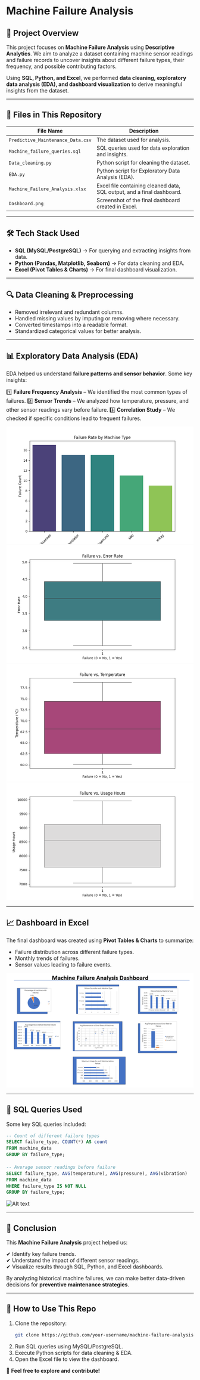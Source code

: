 # Machine Failure Analysis

## 📌 Project Overview
This project focuses on **Machine Failure Analysis** using **Descriptive Analytics**. We aim to analyze a dataset containing machine sensor readings and failure records to uncover insights about different failure types, their frequency, and possible contributing factors.

Using **SQL, Python, and Excel**, we performed **data cleaning, exploratory data analysis (EDA), and dashboard visualization** to derive meaningful insights from the dataset.

---

## 📂 Files in This Repository

| File Name                       | Description |
|---------------------------------|-------------|
| `Predictive_Maintenance_Data.csv` | The dataset used for analysis. |
| `Machine_failure_queries.sql`            | SQL queries used for data exploration and insights. |
| `Data_cleaning.py`               | Python script for cleaning the dataset. |
| `EDA.py`                         | Python script for Exploratory Data Analysis (EDA). |
| `Machine_Failure_Analysis.xlsx`  | Excel file containing cleaned data, SQL output, and a final dashboard. |
| `Dashboard.png`       | Screenshot of the final dashboard created in Excel. |

---

## 🛠️ Tech Stack Used

- **SQL (MySQL/PostgreSQL)** → For querying and extracting insights from data.
- **Python (Pandas, Matplotlib, Seaborn)** → For data cleaning and EDA.
- **Excel (Pivot Tables & Charts)** → For final dashboard visualization.

---

## 🔍 Data Cleaning & Preprocessing

- Removed irrelevant and redundant columns.
- Handled missing values by imputing or removing where necessary.
- Converted timestamps into a readable format.
- Standardized categorical values for better analysis.

---

## 📊 Exploratory Data Analysis (EDA)

EDA helped us understand **failure patterns and sensor behavior**. Some key insights:

1️⃣ **Failure Frequency Analysis** – We identified the most common types of failures.
2️⃣ **Sensor Trends** – We analyzed how temperature, pressure, and other sensor readings vary before failure.
3️⃣ **Correlation Study** – We checked if specific conditions lead to frequent failures.


![img1](https://github.com/Chirag-Sharmaaa/Machine_Failure_Analysis/blob/main/Machine_Failure_Analysis_Project/failure%20rate%20by%20machine%20type.png)
![img2](https://github.com/Chirag-Sharmaaa/Machine_Failure_Analysis/blob/main/Machine_Failure_Analysis_Project/failure%20vs%20error%20rate.png)
![img3](https://github.com/Chirag-Sharmaaa/Machine_Failure_Analysis/blob/main/Machine_Failure_Analysis_Project/failure%20vs%20temp.png)
![img4](https://github.com/Chirag-Sharmaaa/Machine_Failure_Analysis/blob/main/Machine_Failure_Analysis_Project/failure%20vs%20usage%20hours.png)

---

## 📈 Dashboard in Excel

The final dashboard was created using **Pivot Tables & Charts** to summarize:

- Failure distribution across different failure types.
- Monthly trends of failures.
- Sensor values leading to failure events.

 ![img5](https://github.com/Chirag-Sharmaaa/Machine_Failure_Analysis/blob/main/Machine_Failure_Analysis_Project/Dashboard.png)

---

## 📝 SQL Queries Used

Some key SQL queries included:

```sql
-- Count of different failure types
SELECT failure_type, COUNT(*) AS count
FROM machine_data
GROUP BY failure_type;

-- Average sensor readings before failure
SELECT failure_type, AVG(temperature), AVG(pressure), AVG(vibration)
FROM machine_data
WHERE failure_type IS NOT NULL
GROUP BY failure_type;
```

![Alt text](image_url_here)


---

## 📌 Conclusion
This **Machine Failure Analysis** project helped us:

✔ Identify key failure trends.  
✔ Understand the impact of different sensor readings.  
✔ Visualize results through SQL, Python, and Excel dashboards.  

By analyzing historical machine failures, we can make better data-driven decisions for **preventive maintenance strategies**.

---

## 📎 How to Use This Repo

1. Clone the repository:
   ```bash
   git clone https://github.com/your-username/machine-failure-analysis.git
   ```
2. Run SQL queries using MySQL/PostgreSQL.
3. Execute Python scripts for data cleaning & EDA.
4. Open the Excel file to view the dashboard.

🚀 **Feel free to explore and contribute!**

